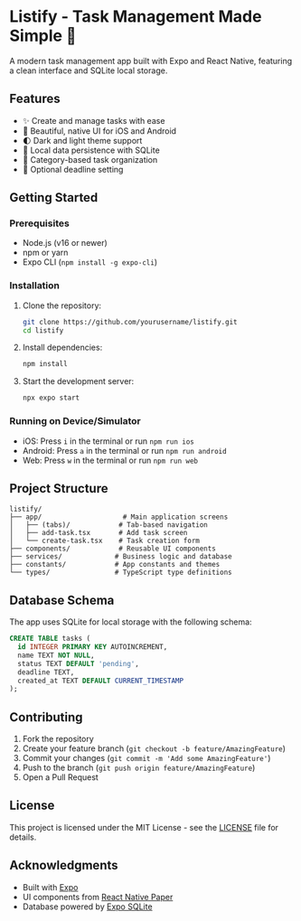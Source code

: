# Listify - Task Management Made Simple 📝

A modern task management app built with Expo and React Native, featuring a clean interface and SQLite local storage.

## Features

- ✨ Create and manage tasks with ease
- 📱 Beautiful, native UI for iOS and Android
- 🌓 Dark and light theme support
- 💾 Local data persistence with SQLite
- 🎯 Category-based task organization
- 📅 Optional deadline setting

## Getting Started

### Prerequisites

- Node.js (v16 or newer)
- npm or yarn
- Expo CLI (`npm install -g expo-cli`)

### Installation

1. Clone the repository:
   ```bash
   git clone https://github.com/yourusername/listify.git
   cd listify
   ```

2. Install dependencies:
   ```bash
   npm install
   ```

3. Start the development server:
   ```bash
   npx expo start
   ```

### Running on Device/Simulator

- iOS: Press `i` in the terminal or run `npm run ios`
- Android: Press `a` in the terminal or run `npm run android`
- Web: Press `w` in the terminal or run `npm run web`

## Project Structure

```
listify/
├── app/                    # Main application screens
│   ├── (tabs)/            # Tab-based navigation
│   ├── add-task.tsx       # Add task screen
│   └── create-task.tsx    # Task creation form
├── components/            # Reusable UI components
├── services/             # Business logic and database
├── constants/            # App constants and themes
└── types/                # TypeScript type definitions
```

## Database Schema

The app uses SQLite for local storage with the following schema:

```sql
CREATE TABLE tasks (
  id INTEGER PRIMARY KEY AUTOINCREMENT,
  name TEXT NOT NULL,
  status TEXT DEFAULT 'pending',
  deadline TEXT,
  created_at TEXT DEFAULT CURRENT_TIMESTAMP
);
```

## Contributing

1. Fork the repository
2. Create your feature branch (`git checkout -b feature/AmazingFeature`)
3. Commit your changes (`git commit -m 'Add some AmazingFeature'`)
4. Push to the branch (`git push origin feature/AmazingFeature`)
5. Open a Pull Request

## License

This project is licensed under the MIT License - see the [LICENSE](LICENSE) file for details.

## Acknowledgments

- Built with [Expo](https://expo.dev)
- UI components from [React Native Paper](https://callstack.github.io/react-native-paper/)
- Database powered by [Expo SQLite](https://docs.expo.dev/versions/latest/sdk/sqlite/)
